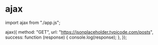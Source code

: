 # ajax

import ajax from "./app.js";

ajax({
  method: "GET",
  url: "https://jsonplaceholder.typicode.com/posts",
  success: function (response) {
    console.log(response);
  },
});
